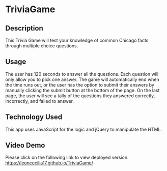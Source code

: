 # TriviaGame

## Description 

This Trivia Game will test your knowledge of common Chicago facts through multiple choice questions. 

## Usage 

The user has 120 seconds to answer all the questions. Each question will only allow you to pick one answer. The game will automatically end when the time runs out, or the user has the option to submit their answers by manually clicking the submit button at the bottom of the page. On the last page, the user will see a tally of the questions they answered correctly, incorrectly, and failed to answer. 

## Technology Used 

This app uses JavaScript for the logic and jQuery to manipulate the HTML. 

## Video Demo 
Please click on the following link to view deployed version: 
https://leoncecilia17.github.io/TriviaGame/

